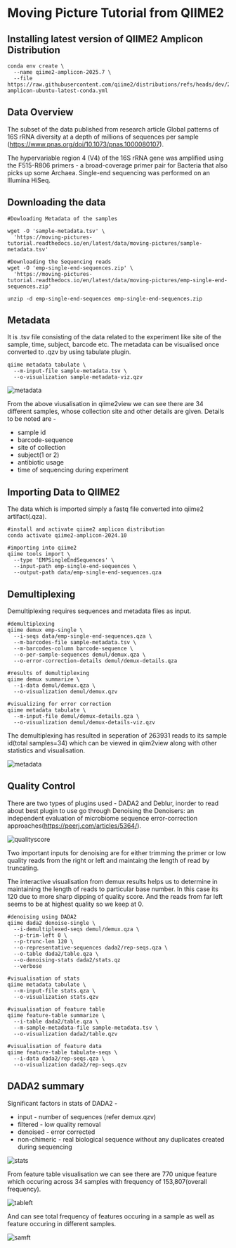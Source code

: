 # Moving Picture Tutorial from QIIME2

## Installing latest version of QIIME2 Amplicon Distribution
```
conda env create \
  --name qiime2-amplicon-2025.7 \
  --file https://raw.githubusercontent.com/qiime2/distributions/refs/heads/dev/2025.7/amplicon/released/qiime2-amplicon-ubuntu-latest-conda.yml
```

## Data Overview 

The subset of the data published from research article Global patterns of 16S rRNA diversity at a depth of millions of sequences per sample (https://www.pnas.org/doi/10.1073/pnas.1000080107).

The hypervariable region 4 (V4) of the 16S rRNA gene was amplified using the F515-R806 primers - a broad-coverage primer pair for Bacteria that also picks up some Archaea. Single-end sequencing was performed on an Illumina HiSeq.

## Downloading the data

```
#Dowloading Metadata of the samples

wget -O 'sample-metadata.tsv' \
  'https://moving-pictures-tutorial.readthedocs.io/en/latest/data/moving-pictures/sample-metadata.tsv'

#Downloading the Sequencing reads
wget -O 'emp-single-end-sequences.zip' \
  'https://moving-pictures-tutorial.readthedocs.io/en/latest/data/moving-pictures/emp-single-end-sequences.zip'

unzip -d emp-single-end-sequences emp-single-end-sequences.zip
```
## Metadata

It is .tsv file consisting of the data related to the experiment like site of the sample, time, subject, barcode etc. The metadata can be visualised once converted to .qzv by using tabulate plugin.

```
qiime metadata tabulate \
  --m-input-file sample-metadata.tsv \
  --o-visualization sample-metadata-viz.qzv
```

![metadata](images/metadata.png)

From the above viusalisation in qiime2view we can see there are 34 different samples, whose collection site and other details are given. Details to be noted are -

- sample id
- barcode-sequence
- site of collection
- subject(1 or 2)
- antibiotic usage
- time of sequencing during experiment

## Importing Data to QIIME2

The data which is imported simply a fastq file converted into qiime2 artifact(.qza).

```
#install and activate qiime2 amplicon distribution
conda activate qiime2-amplicon-2024.10

#importing into qiime2
qiime tools import \
  --type 'EMPSingleEndSequences' \
  --input-path emp-single-end-sequences \
  --output-path data/emp-single-end-sequences.qza
```

## Demultiplexing

Demultiplexing requires sequences and metadata files as input. 

```
#demultiplexing
qiime demux emp-single \
  --i-seqs data/emp-single-end-sequences.qza \
  --m-barcodes-file sample-metadata.tsv \
  --m-barcodes-column barcode-sequence \
  --o-per-sample-sequences demul/demux.qza \
  --o-error-correction-details demul/demux-details.qza

#results of demultiplexing
qiime demux summarize \
  --i-data demul/demux.qza \
  --o-visualization demul/demux.qzv

#visualizing for error correction
qiime metadata tabulate \
  --m-input-file demul/demux-details.qza \
  --o-visualization demul/demux-details-viz.qzv
```
The demultiplexing has resulted in seperation of 263931 reads to its sample id(total samples=34) which can be viewed in qiim2view along with other statistics and visualisation.

![metadata](images/demultiplex.png)

## Quality Control

There are two types of plugins used - DADA2 and Deblur, inorder to read about best plugin to use go through Denoising the Denoisers: an independent evaluation of microbiome sequence error-correction approaches(https://peerj.com/articles/5364/).

![qualityscore](images/qualityscore.png)

Two important inputs for denoising are for either trimming the primer or low quality reads from the right or left and maintaing the length of read by truncating.

The interactive visualisation from demux results helps us to determine in maintaining the length of reads to particular base number. In this case its 120 due to more sharp dipping of quality score. And the reads from far left seems to be at highest quality so we keep at 0.

```
#denoising using DADA2
qiime dada2 denoise-single \
  --i-demultiplexed-seqs demul/demux.qza \
  --p-trim-left 0 \
  --p-trunc-len 120 \
  --o-representative-sequences dada2/rep-seqs.qza \
  --o-table dada2/table.qza \
  --o-denoising-stats dada2/stats.qz
  --verbose

#visualisation of stats
qiime metadata tabulate \
  --m-input-file stats.qza \
  --o-visualization stats.qzv

#visualisation of feature table
qiime feature-table summarize \
  --i-table dada2/table.qza \
  --m-sample-metadata-file sample-metadata.tsv \
  --o-visualization dada2/table.qzv

#visualisation of feature data
qiime feature-table tabulate-seqs \
  --i-data dada2/rep-seqs.qza \
  --o-visualization dada2/rep-seqs.qzv
```
## DADA2 summary

Significant factors in stats of DADA2 -

- input - number of sequences (refer demux.qzv)
- filtered - low quality removal
- denoised - error corrected 
- non-chimeric - real biological sequence without any duplicates created during sequencing

![stats](images/stats-dada2.png)

From feature table visualisation we can see there are 770 unique feature which occuring across 34 samples with frequency of 153,807(overall frequency).

![tableft](images/tablestat-dada2.png)

And can see total frequency of features occuring in a sample as well as feature occuring in different samples.

![samft](images/samplefreq-dada2.png)